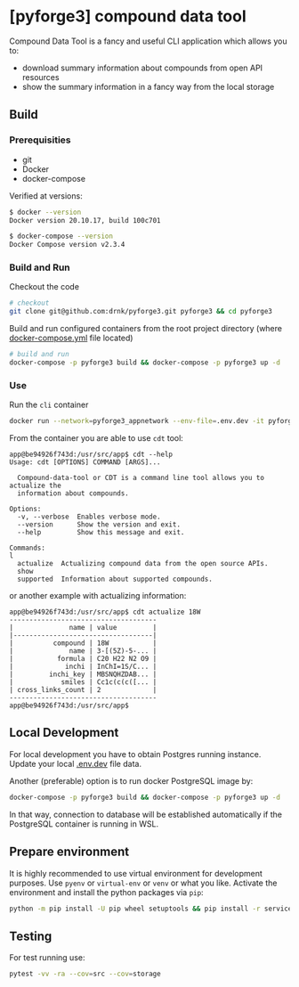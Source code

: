 # \[pyforge3\] compound data tool

Compound Data Tool is a fancy and useful CLI application which allows you to:
* download summary information about compounds from open API resources
* show the summary information in a fancy way from the local storage

## Build

### Prerequisities
* git
* Docker
* docker-compose

Verified at versions:
    
```bash
$ docker --version
Docker version 20.10.17, build 100c701

$ docker-compose --version
Docker Compose version v2.3.4
```

### Build and Run

Checkout the code 

```bash
# checkout
git clone git@github.com:drnk/pyforge3.git pyforge3 && cd pyforge3
```

Build and run configured containers from the root project directory (where [docker-compose.yml](docker-compose.yml) file located)

```bash
# build and run
docker-compose -p pyforge3 build && docker-compose -p pyforge3 up -d
```

### Use
Run the `cli` container

```bash
docker run --network=pyforge3_appnetwork --env-file=.env.dev -it pyforge3_cli
```

From the container you are able to use `cdt` tool:
```
app@be94926f743d:/usr/src/app$ cdt --help                                     
Usage: cdt [OPTIONS] COMMAND [ARGS]...                                        
                                                                              
  Compound-data-tool or CDT is a command line tool allows you to actualize the
  information about compounds.                                                
                                                                              
Options:                                                                      
  -v, --verbose  Enables verbose mode.                                        
  --version      Show the version and exit.                                   
  --help         Show this message and exit.                                  
                                                                              
Commands:                                                                     l
  actualize  Actualizing compound data from the open source APIs.             
  show                                                                        
  supported  Information about supported compounds.
```

or another example with actualizing information:

```
app@be94926f743d:/usr/src/app$ cdt actualize 18W
-------------------------------------           
|              name | value         |           
|-----------------------------------|           
|          compound | 18W           |           
|              name | 3-[(5Z)-5-... |           
|           formula | C20 H22 N2 O9 |           
|             inchi | InChI=1S/C... |           
|         inchi_key | MBSNQHZDAB... |           
|            smiles | Cc1c(c(c([... |           
| cross_links_count | 2             |           
-------------------------------------           
app@be94926f743d:/usr/src/app$
```

## Local Development

For local development you have to obtain Postgres running instance. Update your local [.env.dev](.env.dev) file data.

Another (preferable) option is to run docker PostgreSQL image by:
```bash
docker-compose -p pyforge3 build && docker-compose -p pyforge3 up -d
```
In that way, connection to database will be established automatically if the PostgreSQL container is running in WSL.

## Prepare environment
It is highly recommended to use virtual environment for development purposes. Use `pyenv` or `virtual-env` or `venv` or what you like. Activate the environment and install the python packages via `pip`:
```bash
python -m pip install -U pip wheel setuptools && pip install -r services/app/requirements.dev.txt
```

## Testing

For test running use:
```bash
pytest -vv -ra --cov=src --cov=storage
```
